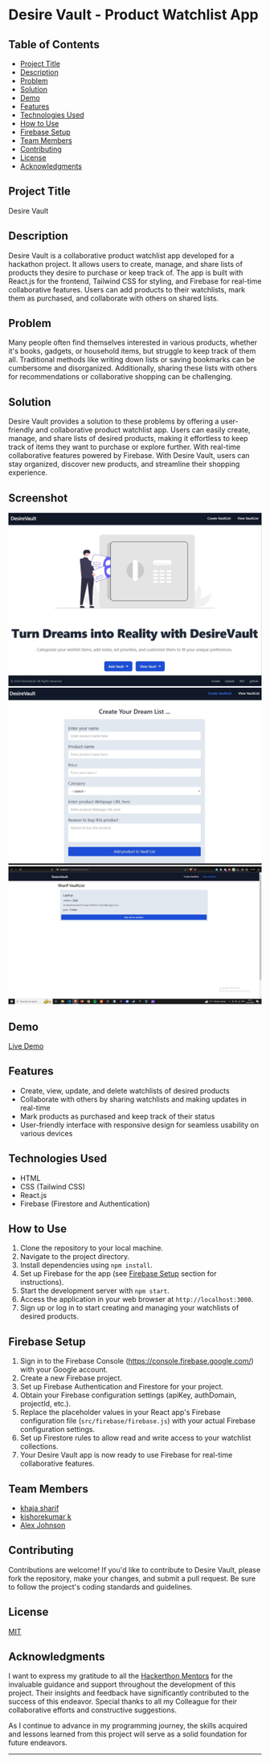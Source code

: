 # Desire Vault - Product Watchlist App

## Table of Contents

- [Project Title](#project-title)
- [Description](#description)
- [Problem](#problem)
- [Solution](#solution)
- [Demo](#demo)
- [Features](#features)
- [Technologies Used](#technologies-used)
- [How to Use](#how-to-use)
- [Firebase Setup](#firebase-setup)
- [Team Members](#team-Members)
- [Contributing](#contributing)
- [License](#license)
- [Acknowledgments](#acknowledgments)

## Project Title

Desire Vault

## Description

Desire Vault is a collaborative product watchlist app developed for a hackathon project. It allows users to create, manage, and share lists of products they desire to purchase or keep track of. The app is built with React.js for the frontend, Tailwind CSS for styling, and Firebase for real-time collaborative features. Users can add products to their watchlists, mark them as purchased, and collaborate with others on shared lists.

## Problem

Many people often find themselves interested in various products, whether it's books, gadgets, or household items, but struggle to keep track of them all. Traditional methods like writing down lists or saving bookmarks can be cumbersome and disorganized. Additionally, sharing these lists with others for recommendations or collaborative shopping can be challenging.

## Solution

Desire Vault provides a solution to these problems by offering a user-friendly and collaborative product watchlist app. Users can easily create, manage, and share lists of desired products, making it effortless to keep track of items they want to purchase or explore further. With real-time collaborative features powered by Firebase. With Desire Vault, users can stay organized, discover new products, and streamline their shopping experience.


## Screenshot

<div >
  <img src="./public/home-page-1.jpg"/>
  <img src="./public/createlist-page.jpg"/>
  <img src="./public/viewlist-page.jpg"/>
</div>

## Demo

[Live Demo](https://desire-vault.vercel.app/) 


## Features

- Create, view, update, and delete watchlists of desired products
- Collaborate with others by sharing watchlists and making updates in real-time
- Mark products as purchased and keep track of their status
- User-friendly interface with responsive design for seamless usability on various devices

## Technologies Used

- HTML
- CSS (Tailwind CSS)
- React.js
- Firebase (Firestore and Authentication)

## How to Use

1. Clone the repository to your local machine.
2. Navigate to the project directory.
3. Install dependencies using `npm install`.
4. Set up Firebase for the app (see [Firebase Setup](#firebase-setup) section for instructions).
5. Start the development server with `npm start`.
6. Access the application in your web browser at `http://localhost:3000`.
7. Sign up or log in to start creating and managing your watchlists of desired products.

## Firebase Setup

1. Sign in to the Firebase Console (https://console.firebase.google.com/) with your Google account.
2. Create a new Firebase project.
3. Set up Firebase Authentication and Firestore for your project.
4. Obtain your Firebase configuration settings (apiKey, authDomain, projectId, etc.).
5. Replace the placeholder values in your React app's Firebase configuration file (`src/firebase/firebase.js`) with your actual Firebase configuration settings.
6. Set up Firestore rules to allow read and write access to your watchlist collections.
7. Your Desire Vault app is now ready to use Firebase for real-time collaborative features.


## Team Members

- [khaja sharif](https://github.com/sharif-22/)
- [kishorekumar k](https://github.com/kishorekumar-kp)
- [Alex Johnson](https://github.com/SwethaDSalvatore/)

## Contributing

Contributions are welcome! If you'd like to contribute to Desire Vault, please fork the repository, make your changes, and submit a pull request. Be sure to follow the project's coding standards and guidelines.

## License

[MIT](./LICENSE.md)

## Acknowledgments

I want to express my gratitude to all the [Hackerthon Mentors](https://www.youtube.com/live/EjINeXPxjtw?si=xEGLy5UMvKvDXLGE) for the invaluable guidance and support throughout the development of this project. Their insights and feedback have significantly contributed to the success of this endeavor. Special thanks to all my Colleague for their collaborative efforts and constructive suggestions.

As I continue to advance in my programming journey, the skills acquired and lessons learned from this project will serve as a solid foundation for future endeavors.

--- 
